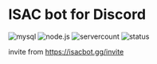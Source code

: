 # ISAC bot for Discord

![mysql](https://img.shields.io/badge/mysql-v%3E8-green?logo=mysql) ![node.js](https://img.shields.io/badge/node.js-v%3E14-green?logo=node.js) ![servercount](https://top.gg/api/widget/servers/789864886661939232.svg?noavatar=true&leftcolor=aaa&rightcolor=959595&righttextcolor=000100&lefttextcolor=000100) ![status](https://top.gg/api/widget/status/789864886661939232.svg?noavatar=true&leftcolor=aaa&righttextcolor=000100&lefttextcolor=000100)

invite from https://isacbot.gg/invite
